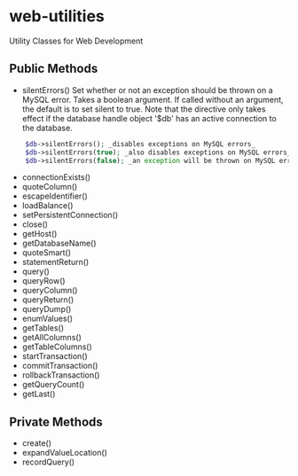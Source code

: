 web-utilities
=============

Utility Classes for Web Development

Public Methods
--------------

- silentErrors()
Set whether or not an exception should be thrown on a MySQL error. Takes a boolean argument. If called without an argument, the default is to set silent to true. Note that the directive only takes effect if the database handle object '$db' has an active connection to the database.

```php
	$db->silentErrors(); _disables exceptions on MySQL errors_  
	$db->silentErrors(true); _also disables exceptions on MySQL errors_  
	$db->silentErrors(false); _an exception will be thrown on MySQL errors from this connection_  
```
- connectionExists()
- quoteColumn()
- escapeIdentifier()
- loadBalance()
- setPersistentConnection()
- close()
- getHost()
- getDatabaseName()
- quoteSmart()
- statementReturn()
- query()
- queryRow()
- queryColumn()
- queryReturn()
- queryDump()
- enumValues()
- getTables()
- getAllColumns()
- getTableColumns()
- startTransaction()
- commitTransaction()
- rollbackTransaction()
- getQueryCount()
- getLast()

Private Methods
---------------

- create()
- expandValueLocation()
- recordQuery()